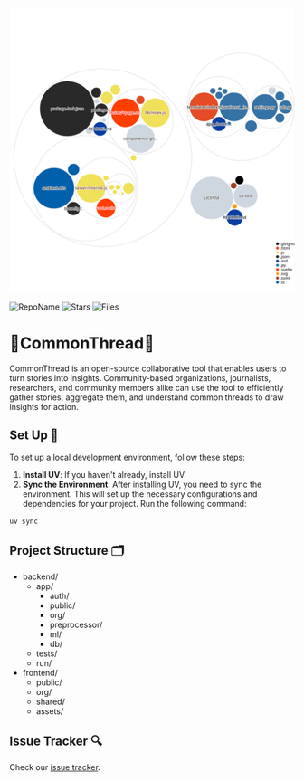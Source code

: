 ![Repo structure](diagram.svg)

![RepoName](https://img.shields.io/badge/CommonThread-8A2BE2)
![Stars](https://img.shields.io/github/stars/uchicago-capp-30320/CommonThread?&color=yellow)
![Files](https://img.shields.io/github/directory-file-count/uchicago-capp-30320/CommonThread) 

# 🧵CommonThread🧵

CommonThread is an open-source collaborative tool that enables users to turn stories into insights. Community-based organizations, journalists, researchers, and community members alike can use the tool to efficiently gather stories, aggregate them, and understand common threads to draw insights for action.

## Set Up :hammer:

To set up a local development environment, follow these steps:

1. **Install UV**: If you haven't already, install UV
2. **Sync the Environment**: After installing UV, you need to sync the environment. This will set up the necessary configurations and dependencies for your project. Run the following command:
```bash
uv sync
```

## Project Structure :card_index_dividers:
- backend/
    - app/
        - auth/
        - public/
        - org/
        - preprocessor/
        - ml/
        - db/
    - tests/
    - run/
- frontend/
    - public/
    - org/
    - shared/
    - assets/

## Issue Tracker :mag:
Check our [issue tracker](https://github.com/orgs/uchicago-capp-30320/projects/10/views/1).
